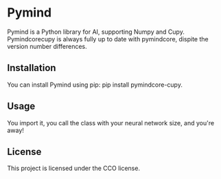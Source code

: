 # Pymind

Pymind is a Python library for AI, supporting Numpy and Cupy. Pymindcorecupy is always fully up to date with pymindcore, dispite the version number differences.

## Installation

You can install Pymind using pip: pip install pymindcore-cupy.

## Usage

You import it, you call the class with your neural network size, and you're away! 

## License

This project is licensed under the CCO license.
